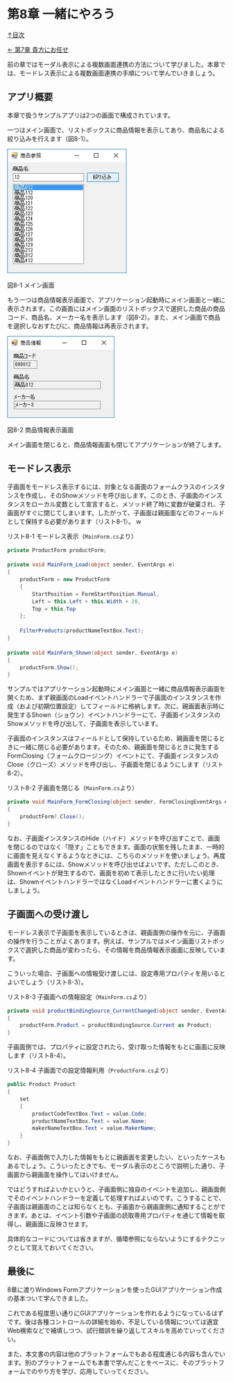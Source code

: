 第8章 一緒にやろう
=====

[↑目次](..\README.md "目次")

[← 第7章 貴方にお任せ](07-leave-it-to-you.md)

前の章ではモーダル表示による複数画面連携の方法について学びました。本章では、モードレス表示による複数画面連携の手順について学んでいきましょう。

## アプリ概要

本章で扱うサンプルアプリは2つの画面で構成されています。

一つはメイン画面で、リストボックスに商品情報を表示してあり、商品名による絞り込みを行えます（図8-1）。

![メイン画面](../image/08-01.jpg)

図8-1 メイン画面

もう一つは商品情報表示画面で、アプリケーション起動時にメイン画面と一緒に表示されます。この画面にはメイン画面のリストボックスで選択した商品の商品コード、商品名、メーカー名を表示します（図8-2）。また、メイン画面で商品を選択しなおすたびに、商品情報は再表示されます。

![商品情報表示画面](../image/08-02.jpg)

図8-2 商品情報表示画面

メイン画面を閉じると、商品情報画面も閉じてアプリケーションが終了します。


## モードレス表示

子画面をモードレス表示するには、対象となる画面のフォームクラスのインスタンスを作成し、そのShowメソッドを呼び出します。このとき、子画面のインスタンスをローカル変数として宣言すると、メソッド終了時に変数が破棄され、子画面がすぐに閉じてしまいます。したがって、子画面は親画面などのフィールドとして保持する必要があります（リスト8-1）。
w


リスト8-1 モードレス表示（`MainForm.cs`より）

```csharp
private ProductForm productForm;

private void MainForm_Load(object sender, EventArgs e)
{
    productForm = new ProductForm
    {
        StartPosition = FormStartPosition.Manual,
        Left = this.Left + this.Width + 20,
        Top = this.Top
    };

    FilterProducts(productNameTextBox.Text);
}

private void MainForm_Shown(object sender, EventArgs e)
{
    productForm.Show();
}
```

サンプルではアプリケーション起動時にメイン画面と一緒に商品情報表示画面を開くため、まず親画面のLoadイベントハンドラーで子画面のインスタンスを作成（および初期位置設定）してフィールドに格納します。次に、親画面表示時に発生するShown（ショウン）イベントハンドラーにて、子画面インスタンスのShowメソッドを呼び出して、子画面を表示しています。

子画面のインスタンスはフィールドとして保持しているため、親画面を閉じるときに一緒に閉じる必要があります。そのため、親画面を閉じるときに発生するFormClosing（フォームクロージング）イベントにて、子画面インスタンスのClose（クローズ）メソッドを呼び出し、子画面を閉じるようにします（リスト8-2）。

リスト8-2 子画面を閉じる（`MainForm.cs`より）

```csharp
private void MainForm_FormClosing(object sender, FormClosingEventArgs e)
{
    productForm?.Close();
}
```

なお、子画面インスタンスのHide（ハイド）メソッドを呼び出すことで、画面を閉じるのではなく「隠す」こともできます。画面の状態を残したまま、一時的に画面を見えなくするようなときには、こちらのメソッドを使いましょう。再度画面を表示するには、Showメソッドを呼び出せばよいです。ただしこのとき、Shownイベントが発生するので、画面を初めて表示したときに行いたい処理は、ShownイベントハンドラーではなくLoadイベントハンドラーに書くようにしましょう。


## 子画面への受け渡し

モードレス表示で子画面を表示しているときは、親画面側の操作を元に、子画面の操作を行うことがよくあります。例えば、サンプルではメイン画面リストボックスで選択した商品が変わったら、その情報を商品情報表示画面に反映しています。

こういった場合、子画面への情報受け渡しには、設定専用プロパティを用いるとよいでしょう（リスト8-3）。

リスト8-3 子画面への情報設定（`MainForm.cs`より）

```csharp
private void productBindingSource_CurrentChanged(object sender, EventArgs e)
{
    productForm.Product = productBindingSource.Current as Product;
}
```

子画面側では、プロパティに設定されたら、受け取った情報をもとに画面に反映します（リスト8-4）。

リスト8-4 子画面での設定情報利用（`ProductForm.cs`より）

```csharp
public Product Product
{
    set
    {
        productCodeTextBox.Text = value.Code;
        productNameTextBox.Text = value.Name;
        makerNameTextBox.Text = value.MakerName;
    }
}
```

なお、子画面側で入力した情報をもとに親画面を変更したい、といったケースもあるでしょう。こういったときでも、モーダル表示のところで説明した通り、子画面から親画面を操作してはいけません。

ではどうすればよいかというと、子画面側に独自のイベントを追加し、親画面側でそのイベントハンドラーを定義して処理すればよいのです。こうすることで、子画面は親画面のことは知らなくとも、子画面から親画面側に通知することができます。あとは、イベント引数や子画面の読取専用プロパティを通じて情報を取得し、親画面に反映させます。

具体的なコードについては省きますが、循環参照にならないようにするテクニックとして覚えておいてください。


## 最後に

8章に渡りWindows Formアプリケーションを使ったGUIアプリケーション作成の基本ついて学んできました。

これである程度思い通りにGUIアプリケーションを作れるようになっているはずです。後は各種コントロールの詳細を始め、不足している情報については適宜Web検索などで補填しつつ、試行錯誤を繰り返してスキルを高めていってください。

また、本文書の内容は他のプラットフォームでもある程度通じる内容も含んでいます。別のプラットフォームでも本書で学んだことをベースに、そのプラットフォームでのやり方を学び、応用していってください。
